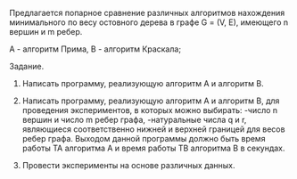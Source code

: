 Предлагается попарное сравнение различных алгоритмов нахождения минимального по весу остовного дерева в графе G = (V, E), имеющего n вершин и m ребер.

А - алгоритм Прима,
В - алгоритм Краскала;

Задание.

1. Написать программу, реализующую алгоритм А и алгоритм В.

2. Написать программу, реализующую алгоритм А и алгоритм В, для проведения экспериментов, в которых можно выбирать:
-число n вершин и число m ребер графа,
-натуральные числа q и r, являющиеся соответственно нижней и верхней границей для весов ребер графа.
Выходом данной программы должно быть время работы ТА алгоритма А и время работы ТВ алгоритма В в секундах.

3. Провести эксперименты на основе различных данных.
